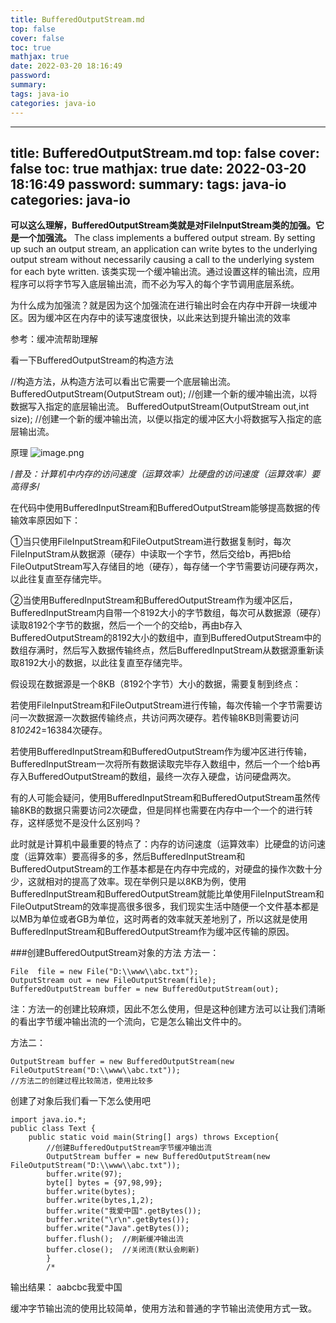 ```yaml
---
title: BufferedOutputStream.md
top: false
cover: false
toc: true
mathjax: true
date: 2022-03-20 18:16:49
password:
summary:
tags: java-io
categories: java-io
---
```

---
title: BufferedOutputStream.md
top: false
cover: false
toc: true
mathjax: true
date: 2022-03-20 18:16:49
password:
summary:
tags: java-io
categories: java-io
---
**可以这么理解，BufferedOutputStream类就是对FileInputStream类的加强。它是一个加强流。**
The class implements a buffered output stream. By setting up such an output stream, an application can write bytes to the underlying output stream without necessarily causing a call to the underlying system for each byte written.
该类实现一个缓冲输出流。通过设置这样的输出流，应用程序可以将字节写入底层输出流，而不必为写入的每个字节调用底层系统。

为什么成为加强流？就是因为这个加强流在进行输出时会在内存中开辟一块缓冲区。因为缓冲区在内存中的读写速度很快，以此来达到提升输出流的效率

参考：缓冲流帮助理解

看一下BufferedOutputStream的构造方法

//构造方法，从构造方法可以看出它需要一个底层输出流。
BufferedOutputStream(OutputStream out);  //创建一个新的缓冲输出流，以将数据写入指定的底层输出流。
BufferedOutputStream(OutputStream out,int size);  //创建一个新的缓冲输出流，以便以指定的缓冲区大小将数据写入指定的底层输出流。



原理
![image.png](https://upload-images.jianshu.io/upload_images/13965490-34fe978787a3a752.png?imageMogr2/auto-orient/strip%7CimageView2/2/w/1240)

/*普及：计算机中内存的访问速度（运算效率）比硬盘的访问速度（运算效率）要高得多*/

在代码中使用BufferedInputStream和BufferedOutputStream能够提高数据的传输效率原因如下：

①当只使用FileInputStream和FileOutputStream进行数据复制时，每次FileInputStram从数据源（硬存）中读取一个字节，然后交给b，再把b给FileOutputStream写入存储目的地（硬存），每存储一个字节需要访问硬存两次，以此往复直至存储完毕。

②当使用BufferedInputStream和BufferedOutputStream作为缓冲区后，BufferedInputStream内自带一个8192大小的字节数组，每次可从数据源（硬存）读取8192个字节的数据，然后一个一个的交给b，再由b存入BufferedOutputStream的8192大小的数组中，直到BufferedOutputStream中的数组存满时，然后写入数据传输终点，然后BufferedInputStream从数据源重新读取8192大小的数据，以此往复直至存储完毕。

假设现在数据源是一个8KB（8192个字节）大小的数据，需要复制到终点：

若使用FileInputStream和FileOutputStream进行传输，每次传输一个字节需要访问一次数据源一次数据传输终点，共访问两次硬存。若传输8KB则需要访问8*1024*2=16384次硬存。

若使用BufferedInputStream和BufferedOutputStream作为缓冲区进行传输，BufferedInputStream一次将所有数据读取完毕存入数组中，然后一个一个给b再存入BufferedOutputStream的数组，最终一次存入硬盘，访问硬盘两次。

有的人可能会疑问，使用BufferedInputStream和BufferedOutputStream虽然传输8KB的数据只需要访问2次硬盘，但是同样也需要在内存中一个一个的进行转存，这样感觉不是没什么区别吗？

此时就是计算机中最重要的特点了：内存的访问速度（运算效率）比硬盘的访问速度（运算效率）要高得多的多，然后BufferedInputStream和BufferedOutputStream的工作基本都是在内存中完成的，对硬盘的操作次数十分少，这就相对的提高了效率。现在举例只是以8KB为例，使用BufferedInputStream和BufferedOutputStream就能比单使用FileInputStream和FileOutputStream的效率提高很多很多，我们现实生活中随便一个文件基本都是以MB为单位或者GB为单位，这时两者的效率就天差地别了，所以这就是使用BufferedInputStream和BufferedOutputStream作为缓冲区传输的原因。


###创建BufferedOutputStream对象的方法 
方法一：
~~~
File  file = new File("D:\\www\\abc.txt");
OutputStream out = new FileOutputStream(file);
BufferedOutputStream buffer = new BufferedOutputStream(out);
~~~
注：方法一的创建比较麻烦，因此不怎么使用，但是这种创建方法可以让我们清晰的看出字节缓冲输出流的一个流向，它是怎么输出文件中的。

方法二：
~~~
OutputStream buffer = new BufferedOutputStream(new FileOutputStream("D:\\www\\abc.txt"));
//方法二的创建过程比较简洁，使用比较多
~~~

创建了对象后我们看一下怎么使用吧
~~~
import java.io.*;
public class Text {
	public static void main(String[] args) throws Exception{
		//创建BufferedOutputStream字节缓冲输出流
		OutputStream buffer = new BufferedOutputStream(new FileOutputStream("D:\\www\\abc.txt"));
		buffer.write(97);
		byte[] bytes = {97,98,99}; 
		buffer.write(bytes);
		buffer.write(bytes,1,2);
		buffer.write("我爱中国".getBytes());
		buffer.write("\r\n".getBytes());
		buffer.write("Java".getBytes());
		buffer.flush();  //刷新缓冲输出流
		buffer.close();  //关闭流(默认会刷新)
		}
		/*
~~~
输出结果：
aabcbc我爱中国

缓冲字节输出流的使用比较简单，使用方法和普通的字节输出流使用方式一致。
